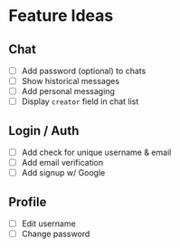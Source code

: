 # Feature Ideas

## Chat
- [ ] Add password (optional) to chats
- [ ] Show historical messages
- [ ] Add personal messaging
- [ ] Display `creator` field in chat list

## Login / Auth
- [ ] Add check for unique username & email
- [ ] Add email verification
- [ ] Add signup w/ Google

## Profile
- [ ] Edit username
- [ ] Change password
